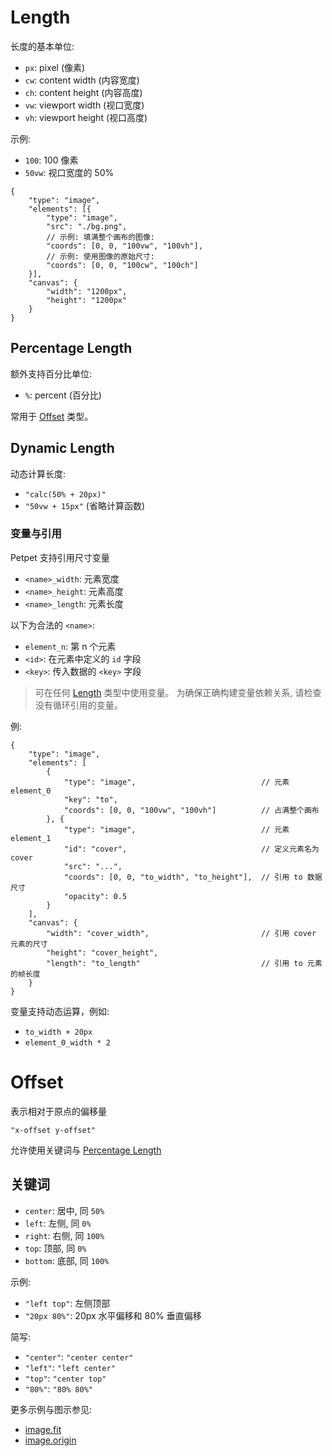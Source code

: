 # Length

长度的基本单位:

- `px`: pixel (像素)
- `cw`: content width (内容宽度)
- `ch`: content height (内容高度)
- `vw`: viewport width (视口宽度)
- `vh`: viewport height (视口高度)

示例:

- `100`: 100 像素
- `50vw`: 视口宽度的 50%

```jsonc
{
    "type": "image",
    "elements": [{
        "type": "image",
        "src": "./bg.png",
        // 示例: 填满整个画布的图像:
        "coords": [0, 0, "100vw", "100vh"],
        // 示例: 使用图像的原始尺寸:
        "coords": [0, 0, "100cw", "100ch"]
    }],
    "canvas": {
        "width": "1200px",
        "height": "1200px"
    }
}
```

## Percentage Length

额外支持百分比单位:

- `%`: percent (百分比)

常用于 [Offset](#offset) 类型。

## Dynamic Length

动态计算长度:

- `"calc(50% + 20px)"`
- `"50vw + 15px"` (省略计算函数)

### 变量与引用

Petpet 支持引用尺寸变量

- `<name>_width`: 元素宽度
- `<name>_height`: 元素高度
- `<name>_length`: 元素长度

以下为合法的 `<name>`:

- `element_n`: 第 n 个元素
- `<id>`: 在元素中定义的 `id` 字段
- `<key>`: 传入数据的 `<key>` 字段

> 可在任何 [Length](./length.md) 类型中使用变量。
> 为确保正确构建变量依赖关系, 请检查没有循环引用的变量。

例:

```jsonc
{
    "type": "image",
    "elements": [
        {
            "type": "image",                            // 元素 element_0
            "key": "to",
            "coords": [0, 0, "100vw", "100vh"]          // 占满整个画布
        }, {
            "type": "image",                            // 元素 element_1
            "id": "cover",                              // 定义元素名为 cover
            "src": "...",
            "coords": [0, 0, "to_width", "to_height"],  // 引用 to 数据尺寸
            "opacity": 0.5
        }
    ],
    "canvas": {
        "width": "cover_width",                         // 引用 cover 元素的尺寸
        "height": "cover_height",
        "length": "to_length"                           // 引用 to 元素的帧长度
    }
}
```

变量支持动态运算，例如:

- `to_width + 20px`
- `element_0_width * 2`

# Offset

表示相对于原点的偏移量

`"x-offset y-offset"`

允许使用关键词与 [Percentage Length](#percentage-length)

## 关键词

- `center`: 居中, 同 `50%`
- `left`: 左侧, 同 `0%`
- `right`: 右侧, 同 `100%`
- `top`: 顶部, 同 `0%`
- `bottom`: 底部, 同 `100%`

示例:

- `"left top"`: 左侧顶部
- `"20px 80%"`: 20px 水平偏移和 80% 垂直偏移

简写:

- `"center"`: `"center center"`
- `"left"`: `"left center"`
- `"top"`: `"center top"`
- `"80%"`: `"80% 80%"`

更多示例与图示参见:

- [image.fit](./image.md#fit)
- [image.origin](./image.md#origin)
